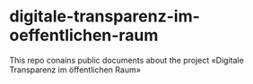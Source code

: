 # digitale-transparenz-im-oeffentlichen-raum
This repo conains public documents about the project «Digitale Transparenz im öffentlichen Raum»
